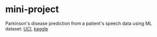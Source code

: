 # mini-project
Parkinson's disease prediction from a patient's speech data using ML  
dataset: [UCI](https://archive.ics.uci.edu/ml/datasets/Parkinson%27s+Disease+Classification#), [kaggle](https://www.kaggle.com/dipayanbiswas/parkinsons-disease-speech-signal-features)
					
